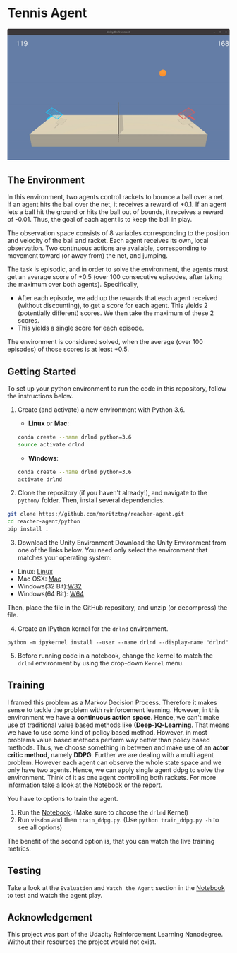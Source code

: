 # Tennis Agent
![Tennis](tennis.gif)

## The Environment
In this environment, two agents control rackets to bounce a ball over a net. If an agent hits the ball over the net, it receives a reward of +0.1. If an agent lets a ball hit the ground or hits the ball out of bounds, it receives a reward of -0.01. Thus, the goal of each agent is to keep the ball in play.

The observation space consists of 8 variables corresponding to the position and velocity of the ball and racket. Each agent receives its own, local observation. Two continuous actions are available, corresponding to movement toward (or away from) the net, and jumping.

The task is episodic, and in order to solve the environment, the agents must get an average score of +0.5 (over 100 consecutive episodes, after taking the maximum over both agents). Specifically,

+ After each episode, we add up the rewards that each agent received (without discounting), to get a score for each agent. This yields 2 (potentially different) scores. We then take the maximum of these 2 scores.
+ This yields a single score for each episode.

The environment is considered solved, when the average (over 100 episodes) of those scores is at least +0.5.

## Getting Started
To set up your python environment to run the code in this repository, follow the instructions below.

1. Create (and activate) a new environment with Python 3.6.

	- __Linux__ or __Mac__: 
	```bash
	conda create --name drlnd python=3.6
	source activate drlnd
	```
	- __Windows__: 
	```bash
	conda create --name drlnd python=3.6 
	activate drlnd
	```
	
2. Clone the repository (if you haven't already!), and navigate to the `python/` folder.  Then, install several dependencies.
```bash
git clone https://github.com/moritztng/reacher-agent.git
cd reacher-agent/python
pip install .
```

3. Download the Unity Environment
Download the Unity Environment from one of the links below. You need only select the environment that matches your operating system:
- Linux: [Linux](https://s3-us-west-1.amazonaws.com/udacity-drlnd/P3/Tennis/Tennis_Linux.zip)
- Mac OSX: [Mac](https://s3-us-west-1.amazonaws.com/udacity-drlnd/P3/Tennis/Tennis.app.zip)
- Windows(32 Bit):[W32](https://s3-us-west-1.amazonaws.com/udacity-drlnd/P3/Tennis/Tennis_Windows_x86.zip)
- Windows(64 Bit): [W64](https://s3-us-west-1.amazonaws.com/udacity-drlnd/P3/Tennis/Tennis_Windows_x86_64.zip)

Then, place the file in the GitHub repository, and unzip (or decompress) the file.

4. Create an IPython kernel for the `drlnd` environment.
```
python -m ipykernel install --user --name drlnd --display-name "drlnd"
```

5. Before running code in a notebook, change the kernel to match the `drlnd` environment by using the drop-down `Kernel` menu.

## Training
I framed this problem as a Markov Decision Process. Therefore it makes sense to tackle the problem with reinforcement learning. However, in this environment we have a **continuous action space**. Hence, we can't make use of traditional value based methods like **(Deep-)Q-Learning**. That means we have to use some kind of policy based method. However, in most problems value based methods perform way better than policy based methods. Thus, we choose something in between and make use of an **actor critic method**, namely **DDPG**. Further we are dealing with a multi agent problem. However each agent can observe the whole state space and we only have two agents. Hence, we can apply single agent ddpg to solve the environment. Think of it as one agent controlling both rackets. For more information take a look at the [Notebook](train.ipynb) or the [report](report.md). 

You have to options to train the agent. 

1. Run the [Notebook](train_ddpg.ipynb). (Make sure to choose the `drlnd` Kernel) 
2. Run `visdom` and then `train_ddpg.py`. (Use `python train_ddpg.py -h` to see all options)

The benefit of the second option is, that you can watch the live training metrics.

## Testing
Take a look at the `Evaluation` and `Watch the Agent` section in the [Notebook](train.ipynb) to test and watch the agent play. 

## Acknowledgement
This project was part of the Udacity Reinforcement Learning Nanodegree. Without their resources the project would not exist.
